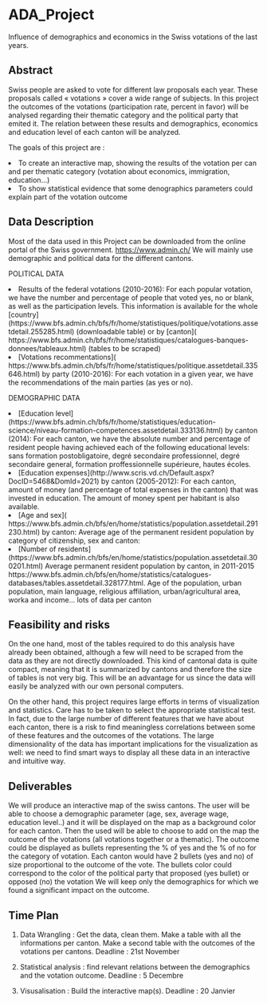 # ADA_Project
Influence of demographics and economics in the Swiss votations of the last years.

## Abstract

Swiss people are asked to vote for different law proposals each year. These proposals called « votations » cover a wide range of subjects. 
In this project the outcomes of the votations (participation rate, percent in favor) will be analysed regarding their thematic category and the political party that emited it. The relation between these results and demographics, economics and education level of each canton will be analyzed.

The goals of this project are :
<li>To create an interactive map, showing the results of the votation per can and per thematic category (votation about economics, immigration, education…) 
<li>To show statistical evidence that some denographics parameters could explain part of the votation outcome

## Data Description
Most of the data used in this Project can be downloaded from the online portal of the Swiss government. https://www.admin.ch/ We will mainly use demographic and political data for the different cantons.

POLITICAL DATA
<li> Results of the federal votations (2010-2016): For each popular votation, we have the number and percentage of people that voted yes, no or blank, as well as the participation levels. This information is available for the whole [country](https://www.bfs.admin.ch/bfs/fr/home/statistiques/politique/votations.assetdetail.255285.html) (downloadable table) or by [canton]( https://www.bfs.admin.ch/bfs/fr/home/statistiques/catalogues-banques-donnees/tableaux.html) (tables to be scraped)
<li> [Votations recommentations]( https://www.bfs.admin.ch/bfs/fr/home/statistiques/politique.assetdetail.335646.html) by party (2010-2016): 
For each votation in a given year, we have the recommendations of the main parties (as yes or no).

DEMOGRAPHIC DATA
<li> [Education level](https://www.bfs.admin.ch/bfs/fr/home/statistiques/education-science/niveau-formation-competences.assetdetail.333136.html) by canton (2014): 
For each canton, we have the absolute number and percentage of resident people having achieved each of the following educational levels: sans formation postobligatoire, degré secondaire professionnel, degré secondaire general, formation proffessionnelle supérieure, hautes écoles.
<li> [Education expenses](http://www.scris.vd.ch/Default.aspx?DocID=5468&DomId=2021) by canton (2005-2012): 
For each canton, amount of money (and percentage of total expenses in the canton) that was invested in education. The amount of money spent per habitant is also available.
<li> [Age and sex]( https://www.bfs.admin.ch/bfs/en/home/statistics/population.assetdetail.291230.html)  by canton: Average age of the permanent resident population by category of citizenship, sex and canton: 

<li> [Number of residents] (https://www.bfs.admin.ch/bfs/en/home/statistics/population.assetdetail.300201.html) Average permanent resident population by canton, in 2011-2015 
https://www.bfs.admin.ch/bfs/en/home/statistics/catalogues-databases/tables.assetdetail.328177.html. Age of the population, urban population, main language, religious affiliation, urban/agricultural area, worka and income... lots of data per canton



## Feasibility and risks

On the one hand, most of the tables required to do this analysis have already been obtained, although a few will need to be scraped from the data as they are not directly downloaded. This kind of cantonal data is quite compact, meaning that it is summarized by cantons and therefore the size of tables is not very big. This will be an advantage for us since the data will easily be analyzed with our own personal computers. 

On the other hand, this project requires large efforts in terms of visualization and statistics. Care has to be taken to select the appropriate statistical test. In fact, due to the large number of different features that we have about each canton, there is a risk to find meaningless correlations between some of these features and the outcomes of the votations. The large dimensionality of the data has important implications for the visualization as well: we need to find smart ways to display all these data in an interactive and intuitive way. 

## Deliverables

We will produce an interactive map of the swiss cantons.
The user will be able to choose a demographic parameter (age, sex, average wage, education level..) and it will be displayed on the map as a background color for each canton. Then the used will be able to choose to add on the map the outcome of the votations (all votations together or a thematic). The outcome could be displayed as bullets representing the % of yes and the % of no for the category of votation. Each canton would have 2 bullets (yes and no) of size proportional to the outcome of the vote. The bullets color could correspond to the color of the political party that proposed (yes bullet) or opposed (no) the votation
We will keep only the demographics for which we found a significant impact on the outcome.

## Time Plan

1.	Data Wrangling : Get the data, clean them. Make a table with all the informations per canton. Make a second table with the outcomes of the votations per cantons.
Deadline : 21st November

2.	Statistical analysis : find relevant relations between the demographics and the votation outcome.
Deadline : 5 Decembre

3.	Visusalisation : Build the interactive map(s).
Deadline : 20 Janvier

